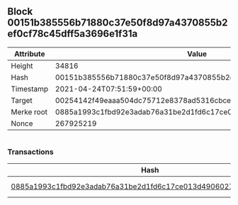## Block 00151b385556b71880c37e50f8d97a4370855b2ef0cf78c45dff5a3696e1f31a

Attribute | Value
--- | ---
Height | 34816
Hash | 00151b385556b71880c37e50f8d97a4370855b2ef0cf78c45dff5a3696e1f31a
Timestamp | 2021-04-24T07:51:59+00:00
Target | 00254142f49eaaa504dc75712e8378ad5316cbcead634704b3734b6271167cc4
Merke root | 0885a1993c1fbd92e3adab76a31be2d1fd6c17ce013d4906027c01a9d65fc516
Nonce | 267925219

```

```

### Transactions

Hash | Amount
--- | ---
[0885a1993c1fbd92e3adab76a31be2d1fd6c17ce013d4906027c01a9d65fc516](0885a1993c1fbd92e3adab76a31be2d1fd6c17ce013d4906027c01a9d65fc516.md) | 10.00000000 SKEPTI 
